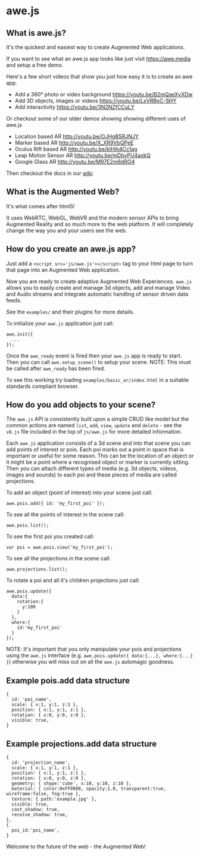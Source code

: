 awe.js
======

What is awe.js?
---------------
It's the quickest and easiest way to create Augmented Web applications.

If you want to see what an awe.js app looks like just visit https://awe.media and setup a free demo.

Here's a few short videos that show you just how easy it is to create an awe app.
- Add a 360° photo or video background https://youtu.be/B2mQaeXyXDw
- Add 3D objects, images or videos https://youtu.be/LxVRBxC-SHY
- Add interactivity https://youtu.be/3N2NZfCCuLY 

Or checkout some of our older demos showing showing different uses of awe.js 
- Location based AR http://youtu.be/OJHgBSRJNJY
- Marker based AR http://youtu.be/X_XR9VbQPeE
- Oculus Rift based AR http://youtu.be/kIHih4Cc1ag
- Leap Motion Sensor AR http://youtu.be/mDbvPU4aokQ
- Google Glass AR http://youtu.be/M97E2m6dRO4

Then checkout the docs in our [wiki](https://github.com/awe-media/awe.js/wiki).

What is the Augmented Web?
--------------------------
It's what comes after html5!

It uses WebRTC, WebGL, WebVR and the modern sensor APIs to bring Augmented Reality and so much more to the web platform. It will completely change the way you and your users see the web.


How do you create an awe.js app?
--------------------------------
Just add a `<script src='js/awe.js'></script>` tag to your html page to turn that page into an Augmented Web application.

Now you are ready to create adaptive Augmented Web Experiences. `awe.js` allows you to easily create and manage 3d objects, add and manage Video and Audio streams and integrate automatic handling of sensor driven data feeds.

See the `examples/` and their plugins for more details.

To initialize your `awe.js` application just call: 

```
awe.init({
  ...
});
```

Once the `awe_ready` event is fired then your `awe.js` app is ready to start. Then you can call `awe.setup_scene()` to setup your scene. NOTE: This must be called after `awe_ready` has been fired.

To see this working try loading `examples/basic_ar/index.html` in a suitable standards compliant browser.

How do you add objects to your scene?
-------------------------------------
The `awe.js` API is consistently built upon a simple CRUD like model but the common actions are named `list`, `add`, `view`, `update` and `delete` - see the `v8.js` file included in the top of `js/awe.js` for more detailed information.

Each `awe.js` application consists of a 3d scene and into that scene you can add points of interest or pois. Each poi marks out a point in space that is important or useful for some reason. This can be the location of an object or it might be a point where a recognised object or marker is currently sitting. Then you can attach different types of media (e.g. 3d objects, videos, images and sounds) to each poi and these pieces of media are called projections.

To add an object (point of interest) into your scene just call:

```
awe.pois.add({ id: 'my_first_poi' });
```

To see all the points of interest in the scene call:

```
awe.pois.list();
```

To see the first poi you created call: 

```
var poi = awe.pois.view('my_first_poi');
```

To see all the projections in the scene call:

```
awe.projections.list();
```

To rotate a poi and all it's children projections just call:

```
awe.pois.update({
  data:{
    rotation:{
      y:180
    }
  },
  where:{
    id:'my_first_poi'
  }
});
```

NOTE: It's important that you only manipulate your pois and projections using the `awe.js` interface (e.g. `awe.pois.update({ data:{...}, where:{...} }`) otherwise you will miss out on all the `awe.js` automagic goodness.


Example pois.add data structure 
-------------------------------
```
{
  id: 'poi_name',
  scale: { x:1, y:1, z:1 },
  position: { x:1, y:1, z:1 },
  rotation: { x:0, y:0, z:0 },
  visible: true,
}
```

Example projections.add data structure  
--------------------------------------
```
{
  id: 'projection_name',
  scale: { x:1, y:1, z:1 },
  position: { x:1, y:1, z:1 },
  rotation: { x:0, y:0, z:0 },
  geometry: { shape:'cube', x:10, y:10, z:10 },
  material: { color:0xFF0000, opacity:1.0, transparent:true, wireframe:false, fog:true },
  texture: { path:'example.jpg' },
  visible: true,
  cast_shadow: true,
  receive_shadow: true,
},
{
  poi_id:'poi_name',
}
```

Welcome to the future of the web - the Augmented Web!
